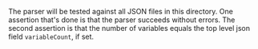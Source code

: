 The parser will be tested against all JSON files in this directory.
One assertion that's done is that the parser succeeds without errors.
The second assertion is that the number of variables equals the top level json field `variableCount`, if set.
